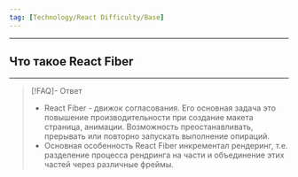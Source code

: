 ```yaml
---
tag: [Technology/React Difficulty/Base]
---
```

----
## Что такое React Fiber
----
> [!FAQ]- Ответ
> - React Fiber - движок согласования. Его основная задача это повышение производительности при создание макета страница, анимации. Возможность преостанавливать, прерывать или повторно запускать выполнение опираций.  
> - Основная особенность React Fiber инкрементал рендеринг, т.е. разделение процесса рендринга на части и объединение этих частей через различные фреймы. 

